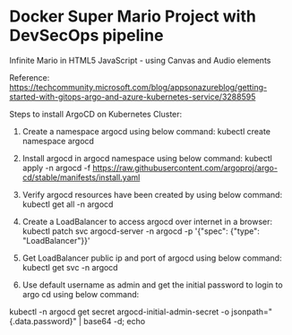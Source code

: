 # Docker Super Mario Project with DevSecOps pipeline
Infinite Mario in HTML5 JavaScript - using Canvas and Audio elements

Reference:
https://techcommunity.microsoft.com/blog/appsonazureblog/getting-started-with-gitops-argo-and-azure-kubernetes-service/3288595

Steps to install ArgoCD on Kubernetes Cluster:

1) Create a namespace argocd using below command:
kubectl create namespace argocd   

2) Install argocd in argocd namespace using below command:
kubectl apply -n argocd -f https://raw.githubusercontent.com/argoproj/argo-cd/stable/manifests/install.yaml

3) Verify argocd resources have been created by using below command:
kubectl get all -n argocd

4) Create a LoadBalancer to access argocd over internet in a browser:
kubectl patch svc argocd-server -n argocd -p '{"spec": {"type": "LoadBalancer"}}'

5) Get LoadBalancer public ip and port of argocd using below command:
kubectl get svc -n argocd

6) Use default username as admin and get the initial password to login to argo cd using below command:

kubectl -n argocd get secret argocd-initial-admin-secret -o jsonpath="{.data.password}" | base64 -d; echo

